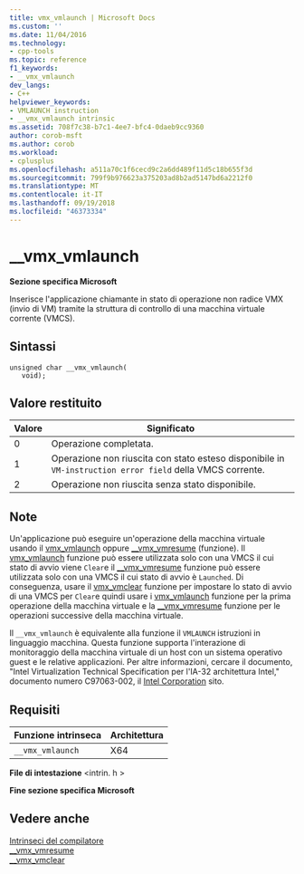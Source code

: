 ```yaml
---
title: vmx_vmlaunch | Microsoft Docs
ms.custom: ''
ms.date: 11/04/2016
ms.technology:
- cpp-tools
ms.topic: reference
f1_keywords:
- __vmx_vmlaunch
dev_langs:
- C++
helpviewer_keywords:
- VMLAUNCH instruction
- __vmx_vmlaunch intrinsic
ms.assetid: 708f7c38-b7c1-4ee7-bfc4-0daeb9cc9360
author: corob-msft
ms.author: corob
ms.workload:
- cplusplus
ms.openlocfilehash: a511a70c1f6cecd9c2a6dd489f11d5c18b655f3d
ms.sourcegitcommit: 799f9b976623a375203ad8b2ad5147bd6a2212f0
ms.translationtype: MT
ms.contentlocale: it-IT
ms.lasthandoff: 09/19/2018
ms.locfileid: "46373334"
---
```

# <a name="vmxvmlaunch"></a>__vmx_vmlaunch

**Sezione specifica Microsoft**

Inserisce l'applicazione chiamante in stato di operazione non radice VMX (invio di VM) tramite la struttura di controllo di una macchina virtuale corrente (VMCS).

## <a name="syntax"></a>Sintassi

```
unsigned char __vmx_vmlaunch(
   void);
```

## <a name="return-value"></a>Valore restituito

|Valore|Significato|
|-----------|-------------|
|0|Operazione completata.|
|1|Operazione non riuscita con stato esteso disponibile in `VM-instruction error field` della VMCS corrente.|
|2|Operazione non riuscita senza stato disponibile.|

## <a name="remarks"></a>Note

Un'applicazione può eseguire un'operazione della macchina virtuale usando il [vmx_vmlaunch](../intrinsics/vmx-vmlaunch.md) oppure [__vmx_vmresume](../intrinsics/vmx-vmresume.md) (funzione). Il [vmx_vmlaunch](../intrinsics/vmx-vmlaunch.md) funzione può essere utilizzata solo con una VMCS il cui stato di avvio viene `Clear`e il [__vmx_vmresume](../intrinsics/vmx-vmresume.md) funzione può essere utilizzata solo con una VMCS il cui stato di avvio è `Launched`. Di conseguenza, usare il [vmx_vmclear](../intrinsics/vmx-vmclear.md) funzione per impostare lo stato di avvio di una VMCS per `Clear`e quindi usare i [vmx_vmlaunch](../intrinsics/vmx-vmlaunch.md) funzione per la prima operazione della macchina virtuale e la [__vmx_vmresume](../intrinsics/vmx-vmresume.md) funzione per le operazioni successive della macchina virtuale.

Il `__vmx_vmlaunch` è equivalente alla funzione il `VMLAUNCH` istruzioni in linguaggio macchina. Questa funzione supporta l'interazione di monitoraggio della macchina virtuale di un host con un sistema operativo guest e le relative applicazioni. Per altre informazioni, cercare il documento, "Intel Virtualization Technical Specification per l'IA-32 architettura Intel," documento numero C97063-002, il [Intel Corporation](https://software.intel.com/en-us/articles/intel-sdm) sito.

## <a name="requirements"></a>Requisiti

|Funzione intrinseca|Architettura|
|---------------|------------------|
|`__vmx_vmlaunch`|X64|

**File di intestazione** \<intrin. h >

**Fine sezione specifica Microsoft**

## <a name="see-also"></a>Vedere anche

[Intrinseci del compilatore](../intrinsics/compiler-intrinsics.md)<br/>
[__vmx_vmresume](../intrinsics/vmx-vmresume.md)<br/>
[__vmx_vmclear](../intrinsics/vmx-vmclear.md)